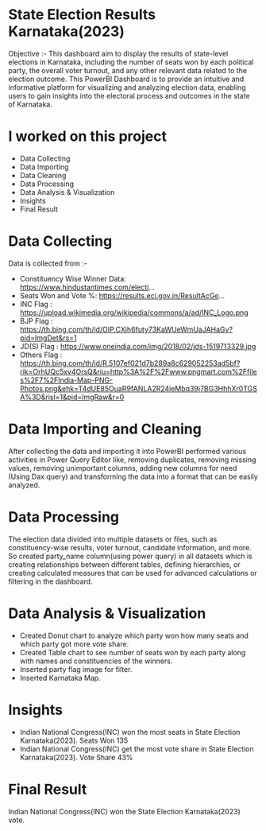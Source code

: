 # State Election Results Karnataka(2023) 
Objective :- This dashboard aim to display the results of state-level elections in Karnataka, including the number of seats won by each political party, 
the overall voter turnout, and any other relevant data related to the election outcome.
This PowerBI Dashboard is to provide an intuitive and informative platform for visualizing and analyzing 
election data, enabling users to gain insights into the electoral process and outcomes in the state of Karnataka.

# I worked on this project 
* Data Collecting
* Data Importing
* Data Cleaning
* Data Processing
* Data Analysis & Visualization
* Insights
* Final Result

# Data Collecting 
Data is collected from :-  
* Constituency Wise Winner Data: https://www.hindustantimes.com/electi... 
* Seats Won and Vote %: https://results.eci.gov.in/ResultAcGe...
* INC Flag : https://upload.wikimedia.org/wikipedia/commons/a/ad/INC_Logo.png
* BJP Flag : https://th.bing.com/th/id/OIP.CXjh6futy73KaWUeWmUaJAHaGv?pid=ImgDet&rs=1 
* JD(S) Flag : https://www.oneindia.com/img/2018/02/jds-1519713329.jpg  
* Others Flag : https://th.bing.com/th/id/R.5107ef021d7b289a8c629052253ad5bf?rik=OrhUQc5xv4OrsQ&riu=http%3A%2F%2Fwww.pngmart.com%2Ffiles%2F7%2FIndia-Map-PNG-Photos.png&ehk=T4dUE85OuaR9fANLA2R24ieMbq39j7BG3HhhXr0TGSA%3D&risl=1&pid=ImgRaw&r=0 

# Data Importing and Cleaning 
After collecting the data and importing it into PowerBI performed various activities in Power Query Editor like,
removing duplicates, removing missing values, removing unimportant columns, adding new columns for need (Using Dax query) and transforming the data into a format that can be easily analyzed. 

# Data Processing 
The election data divided into multiple datasets or files, such as constituency-wise results, voter turnout, candidate information, and more. 
So created party_name column(using power query) in all datasets which is creating relationships between different tables, defining hierarchies, or creating calculated measures that can be used for advanced calculations or filtering in the dashboard. 

# Data Analysis & Visualization 
* Created Donut chart to analyze which party won how many seats and which party got more vote share. 
* Created Table chart to see number of seats won by each party along with names and constituencies of the winners.
* Inserted party flag image for filter. 
* Inserted Karnataka Map.

# Insights 
* Indian National Congress(INC) won the most seats in State Election Karnataka(2023). Seats Won 135
* Indian National Congress(INC) get the most vote share in State Election Karnataka(2023). Vote Share 43% 

# Final Result 
Indian National Congress(INC) won the State Election Karnataka(2023) vote. 


